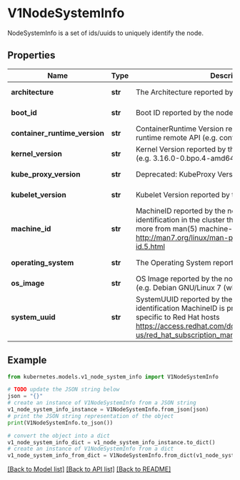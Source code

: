 # V1NodeSystemInfo

NodeSystemInfo is a set of ids/uuids to uniquely identify the node.

## Properties

Name | Type | Description | Notes
------------ | ------------- | ------------- | -------------
**architecture** | **str** | The Architecture reported by the node | [default to '']
**boot_id** | **str** | Boot ID reported by the node. | [default to '']
**container_runtime_version** | **str** | ContainerRuntime Version reported by the node through runtime remote API (e.g. containerd://1.4.2). | [default to '']
**kernel_version** | **str** | Kernel Version reported by the node from &#39;uname -r&#39; (e.g. 3.16.0-0.bpo.4-amd64). | [default to '']
**kube_proxy_version** | **str** | Deprecated: KubeProxy Version reported by the node. | [default to '']
**kubelet_version** | **str** | Kubelet Version reported by the node. | [default to '']
**machine_id** | **str** | MachineID reported by the node. For unique machine identification in the cluster this field is preferred. Learn more from man(5) machine-id: http://man7.org/linux/man-pages/man5/machine-id.5.html | [default to '']
**operating_system** | **str** | The Operating System reported by the node | [default to '']
**os_image** | **str** | OS Image reported by the node from /etc/os-release (e.g. Debian GNU/Linux 7 (wheezy)). | [default to '']
**system_uuid** | **str** | SystemUUID reported by the node. For unique machine identification MachineID is preferred. This field is specific to Red Hat hosts https://access.redhat.com/documentation/en-us/red_hat_subscription_management/1/html/rhsm/uuid | [default to '']

## Example

```python
from kubernetes.models.v1_node_system_info import V1NodeSystemInfo

# TODO update the JSON string below
json = "{}"
# create an instance of V1NodeSystemInfo from a JSON string
v1_node_system_info_instance = V1NodeSystemInfo.from_json(json)
# print the JSON string representation of the object
print(V1NodeSystemInfo.to_json())

# convert the object into a dict
v1_node_system_info_dict = v1_node_system_info_instance.to_dict()
# create an instance of V1NodeSystemInfo from a dict
v1_node_system_info_from_dict = V1NodeSystemInfo.from_dict(v1_node_system_info_dict)
```
[[Back to Model list]](../README.md#documentation-for-models) [[Back to API list]](../README.md#documentation-for-api-endpoints) [[Back to README]](../README.md)


